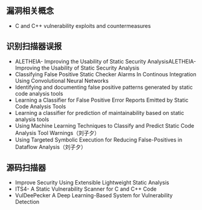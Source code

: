 ## 漏洞相关概念
- C and C++ vulnerability exploits and countermeasures
## 识别扫描器误报
- ALETHEIA- Improving the Usability of Static Security AnalysisALETHEIA- Improving the Usability of Static Security Analysis
- Classifying False Positive Static Checker Alarms In Continous Integration Using Convolutional Neural Networks
- Identifying and documenting false positive patterns generated by static code analysis tools
- Learning a Classifier for False Positive Error Reports Emitted by Static Code Analysis Tools
- Learning a classifier for prediction of maintainability based on static analysis tools
- Using Machine Learning Techniques to Classify and Predict Static Code Analysis Tool Warnings（刘子夕）
- Using Targeted Symbolic Execution for Reducing False-Positives in Dataflow Analysis（刘子夕）
## 源码扫描器
- Improve Security Using Extensible Lightweight Static Analysis
- ITS4- A Static Vulnerability Scanner for C and C++ Code
- VulDeePecker A Deep Learning-Based System for Vulnerability Detection
